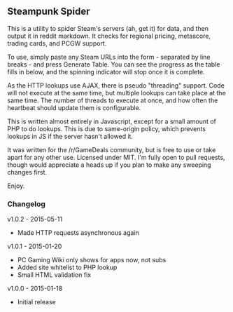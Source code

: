 ## Steampunk Spider ##

This is a utility to spider Steam's servers (ah, get it) for data, and then output it in reddit markdown.  It checks for regional pricing, metascore, trading cards, and PCGW support.

To use, simply paste any Steam URLs into the form - separated by line breaks - and press Generate Table.  You can see the progress as the table fills in below, and the spinning indicator will stop once it is complete.

As the HTTP lookups use AJAX, there is pseudo "threading" support.  Code will not execute at the same time, but multiple lookups can take place at the same time.  The number of threads to execute at once, and how often the heartbeat should update them is configurable.

This is written almost entirely in Javascript, except for a small amount of PHP to do lookups.  This is due to same-origin policy, which prevents lookups in JS if the server hasn't allowed it.

It was written for the /r/GameDeals community, but is free to use or take apart for any other use.  Licensed under MIT.  I'm fully open to pull requests, though would appreciate a heads up if you plan to make any sweeping changes first.

Enjoy.

### Changelog ###

v1.0.2 - 2015-05-11

* Made HTTP requests asynchronous again

v1.0.1 - 2015-01-20

* PC Gaming Wiki only shows for apps now, not subs
* Added site whitelist to PHP lookup
* Small HTML validation fix

v1.0.0 - 2015-01-18

* Initial release